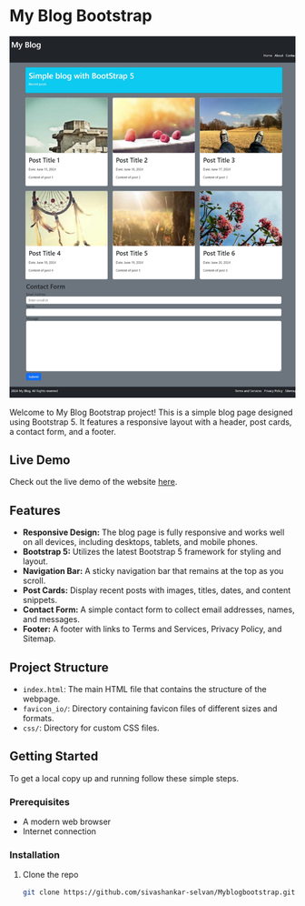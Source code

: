 # My Blog Bootstrap

![Screenshot](image.png)

Welcome to My Blog Bootstrap project! This is a simple blog page designed using Bootstrap 5. It features a responsive layout with a header, post cards, a contact form, and a footer.

## Live Demo

Check out the live demo of the website [here](https://sivashankar-selvan.github.io/Myblogbootstrap/).

## Features

- **Responsive Design:** The blog page is fully responsive and works well on all devices, including desktops, tablets, and mobile phones.
- **Bootstrap 5:** Utilizes the latest Bootstrap 5 framework for styling and layout.
- **Navigation Bar:** A sticky navigation bar that remains at the top as you scroll.
- **Post Cards:** Display recent posts with images, titles, dates, and content snippets.
- **Contact Form:** A simple contact form to collect email addresses, names, and messages.
- **Footer:** A footer with links to Terms and Services, Privacy Policy, and Sitemap.

## Project Structure

- `index.html`: The main HTML file that contains the structure of the webpage.
- `favicon_io/`: Directory containing favicon files of different sizes and formats.
- `css/`: Directory for custom CSS files.
<!--- `js/`: Directory for custom JavaScript files.-->

## Getting Started

To get a local copy up and running follow these simple steps.

### Prerequisites

- A modern web browser
- Internet connection

### Installation

1. Clone the repo

   ```sh
   git clone https://github.com/sivashankar-selvan/Myblogbootstrap.git
